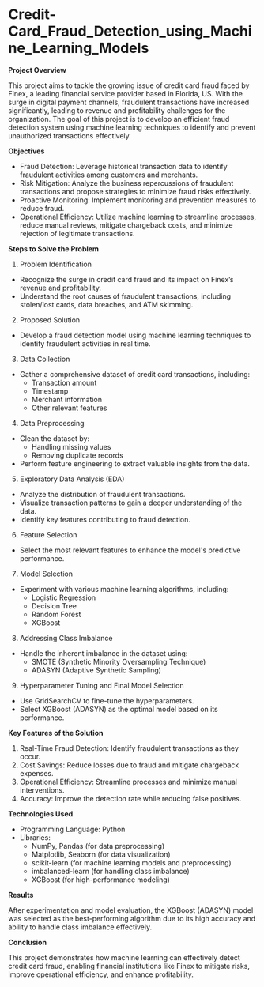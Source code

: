 # Credit-Card_Fraud_Detection_using_Machine_Learning_Models

**Project Overview**

This project aims to tackle the growing issue of credit card fraud faced by Finex, a leading financial service provider based in Florida, US. With the surge in digital payment channels, fraudulent transactions have increased significantly, leading to revenue and profitability challenges for the organization. The goal of this project is to develop an efficient fraud detection system using machine learning techniques to identify and prevent unauthorized transactions effectively.

**Objectives**

* Fraud Detection: Leverage historical transaction data to identify fraudulent activities among customers and merchants.
* Risk Mitigation: Analyze the business repercussions of fraudulent transactions and propose strategies to minimize fraud risks effectively.
* Proactive Monitoring: Implement monitoring and prevention measures to reduce fraud.
* Operational Efficiency: Utilize machine learning to streamline processes, reduce manual reviews, mitigate chargeback costs, and minimize rejection of legitimate transactions.

**Steps to Solve the Problem**

1. Problem Identification

* Recognize the surge in credit card fraud and its impact on Finex’s revenue and profitability.
* Understand the root causes of fraudulent transactions, including stolen/lost cards, data breaches, and ATM skimming.

2. Proposed Solution

* Develop a fraud detection model using machine learning techniques to identify fraudulent activities in real time.

3. Data Collection

* Gather a comprehensive dataset of credit card transactions, including:
    * Transaction amount
    * Timestamp
    * Merchant information
    * Other relevant features

4. Data Preprocessing

* Clean the dataset by:
    * Handling missing values
    * Removing duplicate records
* Perform feature engineering to extract valuable insights from the data.

5. Exploratory Data Analysis (EDA)

* Analyze the distribution of fraudulent transactions.
* Visualize transaction patterns to gain a deeper understanding of the data.
* Identify key features contributing to fraud detection.

6. Feature Selection

* Select the most relevant features to enhance the model's predictive performance.

7. Model Selection

* Experiment with various machine learning algorithms, including:
    * Logistic Regression
    * Decision Tree
    * Random Forest
    * XGBoost
8. Addressing Class Imbalance

* Handle the inherent imbalance in the dataset using:
    * SMOTE (Synthetic Minority Oversampling Technique)
    * ADASYN (Adaptive Synthetic Sampling)

9. Hyperparameter Tuning and Final Model Selection

* Use GridSearchCV to fine-tune the hyperparameters.
* Select XGBoost (ADASYN) as the optimal model based on its performance.


**Key Features of the Solution**

1. Real-Time Fraud Detection: Identify fraudulent transactions as they occur.
2. Cost Savings: Reduce losses due to fraud and mitigate chargeback expenses.
3. Operational Efficiency: Streamline processes and minimize manual interventions.
4. Accuracy: Improve the detection rate while reducing false positives.


**Technologies Used**

* Programming Language: Python
* Libraries:
    * NumPy, Pandas (for data preprocessing)
    * Matplotlib, Seaborn (for data visualization)
    * scikit-learn (for machine learning models and preprocessing)
    * imbalanced-learn (for handling class imbalance)
    * XGBoost (for high-performance modeling)

**Results**

After experimentation and model evaluation, the XGBoost (ADASYN) model was selected as the best-performing algorithm due to its high accuracy and ability to handle class imbalance effectively.

**Conclusion**

This project demonstrates how machine learning can effectively detect credit card fraud, enabling financial institutions like Finex to mitigate risks, improve operational efficiency, and enhance profitability.
